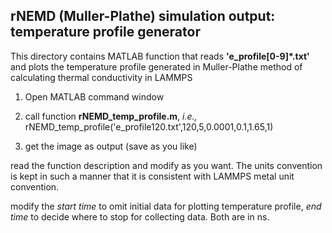 ## rNEMD (Muller-Plathe) simulation output: temperature profile generator

This directory contains MATLAB function that reads __'e_profile[0-9]*.txt'__ and plots the temperature profile generated in Muller-Plathe method of calculating thermal conductivity in LAMMPS

1. Open MATLAB command window

2. call function **rNEMD_temp_profile.m**, _i.e.,_ rNEMD_temp_profile('e_profile120.txt',120,5,0.0001,0.1,1.65,1)

3. get the image as output (save as you like)

read the function description and modify as you want. The units convention is kept in such a manner that it is consistent with LAMMPS metal unit convention.

modify the *start time* to omit initial data for plotting temperature profile, *end time* to decide where to stop for collecting data. Both are in ns.